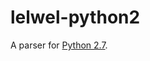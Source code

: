 # lelwel-python2
A parser for [Python 2.7](https://en.wikipedia.org/wiki/Python_(programming_language)).
